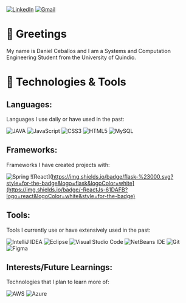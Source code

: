 [![LinkedIn](https://img.shields.io/badge/linkedin-%230077B5.svg?style=for-the-badge&logo=linkedin&logoColor=white)](https://www.linkedin.com/in/daniel-ceballos-363a48173/)
[![Gmail](https://img.shields.io/badge/Gmail-D14836?style=for-the-badge&logo=gmail&logoColor=white)](mailto:danigiraldo410@gmail.com)

# 🤝 Greetings
My name is Daniel Ceballos and I am a Systems and Computation Engineering Student from the University of Quindío.

# 🧰 Technologies & Tools
## Languages: 
Languages I use daily or have used in the past:

![JAVA](https://img.shields.io/badge/Java-ED8B00?style=for-the-badge&logo=java&logoColor=white)
![JavaScript](https://img.shields.io/badge/javascript-%23323330.svg?style=for-the-badge&logo=javascript&logoColor=%23F7DF1E)
![CSS3](https://img.shields.io/badge/css3-%231572B6.svg?style=for-the-badge&logo=css3&logoColor=white)
![HTML5](https://img.shields.io/badge/html5-%23E34F26.svg?style=for-the-badge&logo=html5&logoColor=white)
![MySQL](https://img.shields.io/badge/mysql-%2300f.svg?style=for-the-badge&logo=mysql&logoColor=white)



## Frameworks:
Frameworks I have created projects with:

![Spring](https://img.shields.io/badge/Spring-6DB33F?style=for-the-badge&logo=spring&logoColor=white)
![React](https://img.shields.io/badge/flask-%23000.svg?style=for-the-badge&logo=flask&logoColor=white](https://img.shields.io/badge/-ReactJs-61DAFB?logo=react&logoColor=white&style=for-the-badge)


## Tools:
Tools I currently use or have extensively used in the past:

![IntelliJ IDEA](https://img.shields.io/badge/IntelliJIDEA-000000.svg?style=for-the-badge&logo=intellij-idea&logoColor=white)
![Eclipse](https://img.shields.io/badge/Eclipse-FE7A16.svg?style=for-the-badge&logo=Eclipse&logoColor=white)
![Visual Studio Code](https://img.shields.io/badge/Visual%20Studio%20Code-0078d7.svg?style=for-the-badge&logo=visual-studio-code&logoColor=white)
![NetBeans IDE](https://img.shields.io/badge/NetBeansIDE-1B6AC6.svg?style=for-the-badge&logo=apache-netbeans-ide&logoColor=white)
![Git](https://img.shields.io/badge/git-%23F05033.svg?style=for-the-badge&logo=git&logoColor=white)
![Figma](https://img.shields.io/badge/Figma-F24E1E?style=for-the-badge&logo=figma&logoColor=white)

## Interests/Future Learnings:
Technologies that I plan to learn more of:

![AWS](https://img.shields.io/badge/AWS-%23FF9900.svg?style=for-the-badge&logo=amazon-aws&logoColor=white)
![Azure](	https://img.shields.io/badge/Azure_DevOps-0078D7?style=for-the-badge&logo=azure-devops&logoColor=white)

